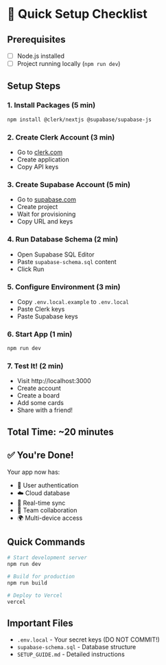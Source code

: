 # 🎯 Quick Setup Checklist

## Prerequisites
- [ ] Node.js installed
- [ ] Project running locally (`npm run dev`)

## Setup Steps

### 1. Install Packages (5 min)
```bash
npm install @clerk/nextjs @supabase/supabase-js
```

### 2. Create Clerk Account (3 min)
- Go to [clerk.com](https://clerk.com)
- Create application
- Copy API keys

### 3. Create Supabase Account (5 min)
- Go to [supabase.com](https://supabase.com)
- Create project
- Wait for provisioning
- Copy URL and keys

### 4. Run Database Schema (2 min)
- Open Supabase SQL Editor
- Paste `supabase-schema.sql` content
- Click Run

### 5. Configure Environment (3 min)
- Copy `.env.local.example` to `.env.local`
- Paste Clerk keys
- Paste Supabase keys

### 6. Start App (1 min)
```bash
npm run dev
```

### 7. Test It! (2 min)
- Visit http://localhost:3000
- Create account
- Create a board
- Add some cards
- Share with a friend!

## Total Time: ~20 minutes

## ✅ You're Done!

Your app now has:
- 🔐 User authentication
- ☁️ Cloud database
- 🔄 Real-time sync
- 👥 Team collaboration
- 🌍 Multi-device access

## Quick Commands

```bash
# Start development server
npm run dev

# Build for production
npm run build

# Deploy to Vercel
vercel
```

## Important Files

- `.env.local` - Your secret keys (DO NOT COMMIT!)
- `supabase-schema.sql` - Database structure
- `SETUP_GUIDE.md` - Detailed instructions
